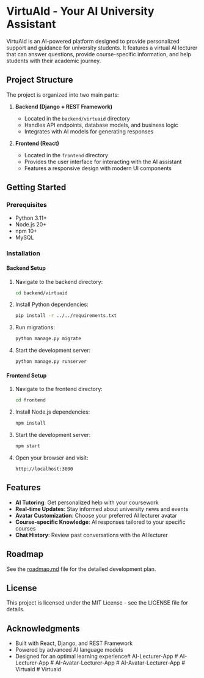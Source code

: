 # VirtuAId - Your AI University Assistant

VirtuAId is an AI-powered platform designed to provide personalized support and guidance for university students. It features a virtual AI lecturer that can answer questions, provide course-specific information, and help students with their academic journey.

## Project Structure

The project is organized into two main parts:

1. **Backend (Django + REST Framework)**
   - Located in the `backend/virtuaid` directory
   - Handles API endpoints, database models, and business logic
   - Integrates with AI models for generating responses

2. **Frontend (React)**
   - Located in the `frontend` directory
   - Provides the user interface for interacting with the AI assistant
   - Features a responsive design with modern UI components

## Getting Started

### Prerequisites

- Python 3.11+
- Node.js 20+
- npm 10+
- MySQL

### Installation

#### Backend Setup

1. Navigate to the backend directory:
   ```bash
   cd backend/virtuaid
   ```

2. Install Python dependencies:
   ```bash
   pip install -r ../../requirements.txt
   ```

3. Run migrations:
   ```bash
   python manage.py migrate
   ```

4. Start the development server:
   ```bash
   python manage.py runserver
   ```

#### Frontend Setup

1. Navigate to the frontend directory:
   ```bash
   cd frontend
   ```

2. Install Node.js dependencies:
   ```bash
   npm install
   ```

3. Start the development server:
   ```bash
   npm start
   ```

4. Open your browser and visit:
   ```
   http://localhost:3000
   ```

## Features

- **AI Tutoring**: Get personalized help with your coursework
- **Real-time Updates**: Stay informed about university news and events
- **Avatar Customization**: Choose your preferred AI lecturer avatar
- **Course-specific Knowledge**: AI responses tailored to your specific courses
- **Chat History**: Review past conversations with the AI lecturer

## Roadmap

See the [roadmap.md](roadmap.md) file for the detailed development plan.

## License

This project is licensed under the MIT License - see the LICENSE file for details.

## Acknowledgments

- Built with React, Django, and REST Framework
- Powered by advanced AI language models
- Designed for an optimal learning experience#   A I - L e c t u r e r - A p p  
 #   A I - L e c t u r e r - A p p  
 #   A I - A v a t a r - L e c t u r e r - A p p  
 #   A I - A v a t a r - L e c t u r e r - A p p  
 #   V i r t u a i d  
 #   V i r t u a i d  
 